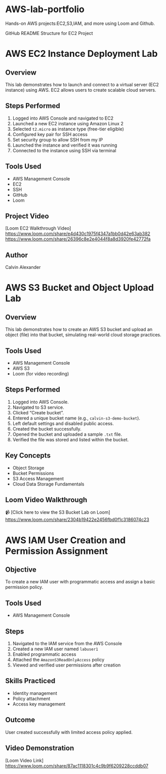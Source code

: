 # AWS-lab-portfolio
Hands-on AWS projects:EC2,S3,IAM, and more using Loom and Github.


GitHub README Structure for EC2 Project
# AWS EC2 Instance Deployment Lab

## Overview
This lab demonstrates how to launch and connect to a virtual server (EC2 instance) using AWS. EC2 allows users to create scalable cloud servers.

## Steps Performed
1. Logged into AWS Console and navigated to EC2
2. Launched a new EC2 instance using Amazon Linux 2
3. Selected `t2.micro` as instance type (free-tier eligible)
4. Configured key pair for SSH access
5. Set security group to allow SSH from my IP
6. Launched the instance and verified it was running
7. Connected to the instance using SSH via terminal

## Tools Used
- AWS Management Console
- EC2
- SSH
- GitHub
- Loom

## Project Video
[Loom EC2 Walkthrough Video] https://www.loom.com/share/e4d430c1975f4347a1bb0d42e63ab382  https://www.loom.com/share/26396c8e2e4044f8a8d3920fe42772fa

## Author
Calvin Alexander


# AWS S3 Bucket and Object Upload Lab

## Overview
This lab demonstrates how to create an AWS S3 bucket and upload an object (file) into that bucket, simulating real-world cloud storage practices.

## Tools Used
- AWS Management Console
- AWS S3
- Loom (for video recording)

## Steps Performed
1. Logged into AWS Console.
2. Navigated to S3 service.
3. Clicked “Create bucket”.
4. Entered a unique bucket name (e.g., `calvin-s3-demo-bucket`).
5. Left default settings and disabled public access.
6. Created the bucket successfully.
7. Opened the bucket and uploaded a sample `.txt` file.
8. Verified the file was stored and listed within the bucket.

## Key Concepts
- Object Storage
- Bucket Permissions
- S3 Access Management
- Cloud Data Storage Fundamentals

## Loom Video Walkthrough
📹 [Click here to view the S3 Bucket Lab on Loom] https://www.loom.com/share/2304b19422e2456fbd0f1c3186074c23



# AWS IAM User Creation and Permission Assignment

## Objective
To create a new IAM user with programmatic access and assign a basic permission policy.

## Tools Used
- AWS Management Console

## Steps
1. Navigated to the IAM service from the AWS Console
2. Created a new IAM user named `labuser1`
3. Enabled programmatic access
4. Attached the `AmazonS3ReadOnlyAccess` policy
5. Viewed and verified user permissions after creation

## Skills Practiced
- Identity management
- Policy attachment
- Access key management

## Outcome
User created successfully with limited access policy applied.

## Video Demonstration
[Loom Video Link] https://www.loom.com/share/87ac1118301c4c9b9f6209228ccddb07

